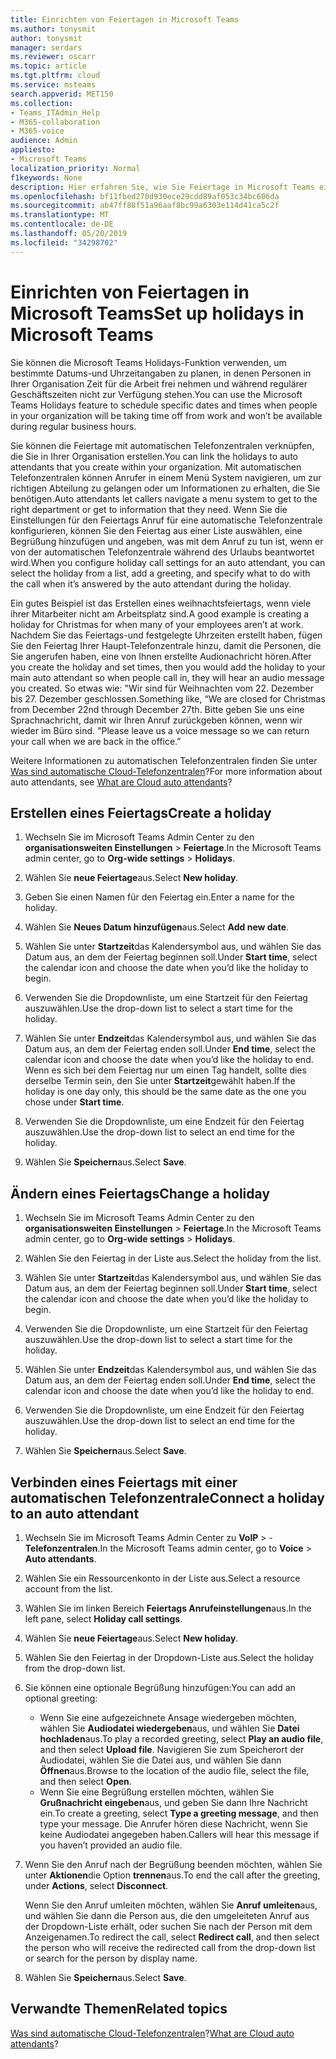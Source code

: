 ```yaml
---
title: Einrichten von Feiertagen in Microsoft Teams
ms.author: tonysmit
author: tonysmit
manager: serdars
ms.reviewer: oscarr
ms.topic: article
ms.tgt.pltfrm: cloud
ms.service: msteams
search.appverid: MET150
ms.collection:
- Teams_ITAdmin_Help
- M365-collaboration
- M365-voice
audience: Admin
appliesto:
- Microsoft Teams
localization_priority: Normal
f1keywords: None
description: Hier erfahren Sie, wie Sie Feiertage in Microsoft Teams einrichten und mit der automatischen Telefonzentrale verbinden.
ms.openlocfilehash: bf11fbed270d930ece29cdd89af053c34bc606da
ms.sourcegitcommit: ab47ff88f51a96aaf8bc99a6303e114d41ca5c2f
ms.translationtype: MT
ms.contentlocale: de-DE
ms.lasthandoff: 05/20/2019
ms.locfileid: "34298702"
---
```

# <a name="set-up-holidays-in-microsoft-teams"></a><span data-ttu-id="1d144-103">Einrichten von Feiertagen in Microsoft Teams</span><span class="sxs-lookup"><span data-stu-id="1d144-103">Set up holidays in Microsoft Teams</span></span>

<span data-ttu-id="1d144-104">Sie können die Microsoft Teams Holidays-Funktion verwenden, um bestimmte Datums-und Uhrzeitangaben zu planen, in denen Personen in Ihrer Organisation Zeit für die Arbeit frei nehmen und während regulärer Geschäftszeiten nicht zur Verfügung stehen.</span><span class="sxs-lookup"><span data-stu-id="1d144-104">You can use the Microsoft Teams Holidays feature to schedule specific dates and times when people in your organization will be taking time off from work and won’t be available during regular business hours.</span></span> 

<span data-ttu-id="1d144-105">Sie können die Feiertage mit automatischen Telefonzentralen verknüpfen, die Sie in Ihrer Organisation erstellen.</span><span class="sxs-lookup"><span data-stu-id="1d144-105">You can link the holidays to auto attendants that you create within your organization.</span></span> <span data-ttu-id="1d144-106">Mit automatischen Telefonzentralen können Anrufer in einem Menü System navigieren, um zur richtigen Abteilung zu gelangen oder um Informationen zu erhalten, die Sie benötigen.</span><span class="sxs-lookup"><span data-stu-id="1d144-106">Auto attendants let callers navigate a menu system to get to the right department or get to information that they need.</span></span> <span data-ttu-id="1d144-107">Wenn Sie die Einstellungen für den Feiertags Anruf für eine automatische Telefonzentrale konfigurieren, können Sie den Feiertag aus einer Liste auswählen, eine Begrüßung hinzufügen und angeben, was mit dem Anruf zu tun ist, wenn er von der automatischen Telefonzentrale während des Urlaubs beantwortet wird.</span><span class="sxs-lookup"><span data-stu-id="1d144-107">When you configure holiday call settings for an auto attendant, you can select the holiday from a list, add a greeting, and specify what to do with the call when it’s answered by the auto attendant during the holiday.</span></span>

<span data-ttu-id="1d144-108">Ein gutes Beispiel ist das Erstellen eines weihnachtsfeiertags, wenn viele ihrer Mitarbeiter nicht am Arbeitsplatz sind.</span><span class="sxs-lookup"><span data-stu-id="1d144-108">A good example is creating a holiday for Christmas for when many of your employees aren’t at work.</span></span> <span data-ttu-id="1d144-109">Nachdem Sie das Feiertags-und festgelegte Uhrzeiten erstellt haben, fügen Sie den Feiertag Ihrer Haupt-Telefonzentrale hinzu, damit die Personen, die Sie angerufen haben, eine von Ihnen erstellte Audionachricht hören.</span><span class="sxs-lookup"><span data-stu-id="1d144-109">After you create the holiday and set times, then you would add the holiday to your main auto attendant so when people call in, they will hear an audio message you created.</span></span> <span data-ttu-id="1d144-110">So etwas wie: "Wir sind für Weihnachten vom 22. Dezember bis 27. Dezember geschlossen.</span><span class="sxs-lookup"><span data-stu-id="1d144-110">Something like, “We are closed for Christmas from December 22nd through December 27th.</span></span> <span data-ttu-id="1d144-111">Bitte geben Sie uns eine Sprachnachricht, damit wir Ihren Anruf zurückgeben können, wenn wir wieder im Büro sind. "</span><span class="sxs-lookup"><span data-stu-id="1d144-111">Please leave us a voice message so we can return your call when we are back in the office.”</span></span>

<span data-ttu-id="1d144-112">Weitere Informationen zu automatischen Telefonzentralen finden Sie unter [Was sind automatische Cloud-Telefonzentralen](what-are-phone-system-auto-attendants.md)?</span><span class="sxs-lookup"><span data-stu-id="1d144-112">For more information about auto attendants, see [What are Cloud auto attendants](what-are-phone-system-auto-attendants.md)?</span></span>  

## <a name="create-a-holiday"></a><span data-ttu-id="1d144-113">Erstellen eines Feiertags</span><span class="sxs-lookup"><span data-stu-id="1d144-113">Create a holiday</span></span>

1. <span data-ttu-id="1d144-114">Wechseln Sie im Microsoft Teams Admin Center zu den **organisationsweiten Einstellungen** > **Feiertage**.</span><span class="sxs-lookup"><span data-stu-id="1d144-114">In the Microsoft Teams admin center, go to **Org-wide settings** > **Holidays**.</span></span>

2. <span data-ttu-id="1d144-115">Wählen Sie **neue Feiertage**aus.</span><span class="sxs-lookup"><span data-stu-id="1d144-115">Select **New holiday**.</span></span>

3. <span data-ttu-id="1d144-116">Geben Sie einen Namen für den Feiertag ein.</span><span class="sxs-lookup"><span data-stu-id="1d144-116">Enter a name for the holiday.</span></span>

4. <span data-ttu-id="1d144-117">Wählen Sie **Neues Datum hinzufügen**aus.</span><span class="sxs-lookup"><span data-stu-id="1d144-117">Select **Add new date**.</span></span>

5. <span data-ttu-id="1d144-118">Wählen Sie unter **Startzeit**das Kalendersymbol aus, und wählen Sie das Datum aus, an dem der Feiertag beginnen soll.</span><span class="sxs-lookup"><span data-stu-id="1d144-118">Under **Start time**, select the calendar icon and choose the date when you’d like the holiday to begin.</span></span>

6. <span data-ttu-id="1d144-119">Verwenden Sie die Dropdownliste, um eine Startzeit für den Feiertag auszuwählen.</span><span class="sxs-lookup"><span data-stu-id="1d144-119">Use the drop-down list to select a start time for the holiday.</span></span>

7. <span data-ttu-id="1d144-120">Wählen Sie unter **Endzeit**das Kalendersymbol aus, und wählen Sie das Datum aus, an dem der Feiertag enden soll.</span><span class="sxs-lookup"><span data-stu-id="1d144-120">Under **End time**, select the calendar icon and choose the date when you’d like the holiday to end.</span></span> <span data-ttu-id="1d144-121">Wenn es sich bei dem Feiertag nur um einen Tag handelt, sollte dies derselbe Termin sein, den Sie unter **Startzeit**gewählt haben.</span><span class="sxs-lookup"><span data-stu-id="1d144-121">If the holiday is one day only, this should be the same date as the one you chose under **Start time**.</span></span>

8. <span data-ttu-id="1d144-122">Verwenden Sie die Dropdownliste, um eine Endzeit für den Feiertag auszuwählen.</span><span class="sxs-lookup"><span data-stu-id="1d144-122">Use the drop-down list to select an end time for the holiday.</span></span>

9. <span data-ttu-id="1d144-123">Wählen Sie **Speichern**aus.</span><span class="sxs-lookup"><span data-stu-id="1d144-123">Select **Save**.</span></span>

## <a name="change-a-holiday"></a><span data-ttu-id="1d144-124">Ändern eines Feiertags</span><span class="sxs-lookup"><span data-stu-id="1d144-124">Change a holiday</span></span>

1. <span data-ttu-id="1d144-125">Wechseln Sie im Microsoft Teams Admin Center zu den **organisationsweiten Einstellungen** > **Feiertage**.</span><span class="sxs-lookup"><span data-stu-id="1d144-125">In the Microsoft Teams admin center, go to **Org-wide settings** > **Holidays**.</span></span>

2. <span data-ttu-id="1d144-126">Wählen Sie den Feiertag in der Liste aus.</span><span class="sxs-lookup"><span data-stu-id="1d144-126">Select the holiday from the list.</span></span>

3. <span data-ttu-id="1d144-127">Wählen Sie unter **Startzeit**das Kalendersymbol aus, und wählen Sie das Datum aus, an dem der Feiertag beginnen soll.</span><span class="sxs-lookup"><span data-stu-id="1d144-127">Under **Start time**, select the calendar icon and choose the date when you’d like the holiday to begin.</span></span>

4. <span data-ttu-id="1d144-128">Verwenden Sie die Dropdownliste, um eine Startzeit für den Feiertag auszuwählen.</span><span class="sxs-lookup"><span data-stu-id="1d144-128">Use the drop-down list to select a start time for the holiday.</span></span>

5. <span data-ttu-id="1d144-129">Wählen Sie unter **Endzeit**das Kalendersymbol aus, und wählen Sie das Datum aus, an dem der Feiertag enden soll.</span><span class="sxs-lookup"><span data-stu-id="1d144-129">Under **End time**, select the calendar icon and choose the date when you’d like the holiday to end.</span></span> 

6. <span data-ttu-id="1d144-130">Verwenden Sie die Dropdownliste, um eine Endzeit für den Feiertag auszuwählen.</span><span class="sxs-lookup"><span data-stu-id="1d144-130">Use the drop-down list to select an end time for the holiday.</span></span>

7. <span data-ttu-id="1d144-131">Wählen Sie **Speichern**aus.</span><span class="sxs-lookup"><span data-stu-id="1d144-131">Select **Save**.</span></span>

## <a name="connect-a-holiday-to-an-auto-attendant"></a><span data-ttu-id="1d144-132">Verbinden eines Feiertags mit einer automatischen Telefonzentrale</span><span class="sxs-lookup"><span data-stu-id="1d144-132">Connect a holiday to an auto attendant</span></span>

1. <span data-ttu-id="1d144-133">Wechseln Sie im Microsoft Teams Admin Center zu **VoIP** > -**Telefonzentralen**.</span><span class="sxs-lookup"><span data-stu-id="1d144-133">In the Microsoft Teams admin center, go to **Voice** > **Auto attendants**.</span></span>
2. <span data-ttu-id="1d144-134">Wählen Sie ein Ressourcenkonto in der Liste aus.</span><span class="sxs-lookup"><span data-stu-id="1d144-134">Select a resource account from the list.</span></span>
3. <span data-ttu-id="1d144-135">Wählen Sie im linken Bereich **Feiertags Anrufeinstellungen**aus.</span><span class="sxs-lookup"><span data-stu-id="1d144-135">In the left pane, select **Holiday call settings**.</span></span>
4. <span data-ttu-id="1d144-136">Wählen Sie **neue Feiertage**aus.</span><span class="sxs-lookup"><span data-stu-id="1d144-136">Select **New holiday**.</span></span>
5. <span data-ttu-id="1d144-137">Wählen Sie den Feiertag in der Dropdown-Liste aus.</span><span class="sxs-lookup"><span data-stu-id="1d144-137">Select the holiday from the drop-down list.</span></span>
6. <span data-ttu-id="1d144-138">Sie können eine optionale Begrüßung hinzufügen:</span><span class="sxs-lookup"><span data-stu-id="1d144-138">You can add an optional greeting:</span></span>
    - <span data-ttu-id="1d144-139">Wenn Sie eine aufgezeichnete Ansage wiedergeben möchten, wählen Sie **Audiodatei wiedergeben**aus, und wählen Sie **Datei hochladen**aus.</span><span class="sxs-lookup"><span data-stu-id="1d144-139">To play a recorded greeting, select **Play an audio file**, and then select **Upload file**.</span></span> <span data-ttu-id="1d144-140">Navigieren Sie zum Speicherort der Audiodatei, wählen Sie die Datei aus, und wählen Sie dann **Öffnen**aus.</span><span class="sxs-lookup"><span data-stu-id="1d144-140">Browse to the location of the audio file, select the file, and then select **Open**.</span></span>
    - <span data-ttu-id="1d144-141">Wenn Sie eine Begrüßung erstellen möchten, wählen Sie **Grußnachricht eingeben**aus, und geben Sie dann Ihre Nachricht ein.</span><span class="sxs-lookup"><span data-stu-id="1d144-141">To create a greeting, select **Type a greeting message**, and then type your message.</span></span> <span data-ttu-id="1d144-142">Die Anrufer hören diese Nachricht, wenn Sie keine Audiodatei angegeben haben.</span><span class="sxs-lookup"><span data-stu-id="1d144-142">Callers will hear this message if you haven’t provided an audio file.</span></span>
7. <span data-ttu-id="1d144-143">Wenn Sie den Anruf nach der Begrüßung beenden möchten, wählen Sie unter **Aktionen**die Option **trennen**aus.</span><span class="sxs-lookup"><span data-stu-id="1d144-143">To end the call after the greeting, under **Actions**, select **Disconnect**.</span></span> 

    <span data-ttu-id="1d144-144">Wenn Sie den Anruf umleiten möchten, wählen Sie **Anruf umleiten**aus, und wählen Sie dann die Person aus, die den umgeleiteten Anruf aus der Dropdown-Liste erhält, oder suchen Sie nach der Person mit dem Anzeigenamen.</span><span class="sxs-lookup"><span data-stu-id="1d144-144">To redirect the call, select **Redirect call**, and then select the person who will receive the redirected call from the drop-down list or search for the person by display name.</span></span>
8. <span data-ttu-id="1d144-145">Wählen Sie **Speichern**aus.</span><span class="sxs-lookup"><span data-stu-id="1d144-145">Select **Save**.</span></span>

## <a name="related-topics"></a><span data-ttu-id="1d144-146">Verwandte Themen</span><span class="sxs-lookup"><span data-stu-id="1d144-146">Related topics</span></span>

<span data-ttu-id="1d144-147">[Was sind automatische Cloud-Telefonzentralen](what-are-phone-system-auto-attendants.md)?</span><span class="sxs-lookup"><span data-stu-id="1d144-147">[What are Cloud auto attendants](what-are-phone-system-auto-attendants.md)?</span></span>